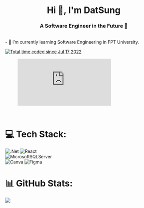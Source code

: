 <h1 align="center">Hi 👋, I'm DatSung</h1>
<h3 align="center">A Software Engineer in the Future 👋</h3></br>
- 🌱 I’m currently learning Software Engineering in FPT University.
<br>

<a href="https://wakatime.com/@8886bb28-a205-4492-9c1a-3e66862e9b94"><img src="https://wakatime.com/badge/user/8886bb28-a205-4492-9c1a-3e66862e9b94.svg" alt="Total time coded since Jul 17 2022" /></a>
<figure><embed src="https://wakatime.com/share/@datsung/e87e0931-96d7-40c7-930a-b6d7b1098875.svg"></embed></figure>
</br>

# 💻 Tech Stack:
![.Net](https://img.shields.io/badge/.NET-5C2D91?style=for-the-badge&logo=.net&logoColor=white) ![React](https://img.shields.io/badge/react-%2320232a.svg?style=for-the-badge&logo=react&logoColor=%2361DAFB) <br> ![MicrosoftSQLServer](https://img.shields.io/badge/Microsoft%20SQL%20Server-CC2927?style=for-the-badge&logo=microsoft%20sql%20server&logoColor=white) <br> ![Canva](https://img.shields.io/badge/Canva-%2300C4CC.svg?style=for-the-badge&logo=Canva&logoColor=white) ![Figma](https://img.shields.io/badge/figma-%23F24E1E.svg?style=for-the-badge&logo=figma&logoColor=white)
# 📊 GitHub Stats:
![](https://github-readme-stats.vercel.app/api/top-langs/?username=DatSung&theme=dark&hide_border=false&include_all_commits=false&count_private=false&layout=compact)
